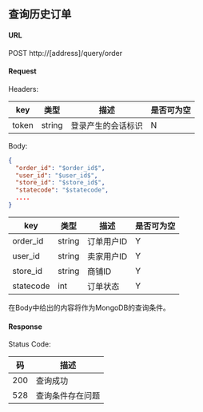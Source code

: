 ## 查询历史订单

#### URL

POST http://[address]/query/order

#### Request
Headers:

key | 类型 | 描述 | 是否可为空
---|---|---|---
token | string | 登录产生的会话标识 | N

Body:

```json
{
  "order_id": "$order_id$",
  "user_id": "$user_id$",
  "store_id": "$store_id$",
  "statecode": "$statecode",
  ....
}
```

key | 类型 | 描述 | 是否可为空
---|---|---|---
order_id | string | 订单用户ID | Y 
user_id | string | 卖家用户ID | Y
store_id | string | 商铺ID     | Y 
statecode | int | 订单状态   | Y 

在Body中给出的内容将作为MongoDB的查询条件。

#### Response

Status Code:

码 | 描述
--- | ---
200 | 查询成功 
528 | 查询条件存在问题 


